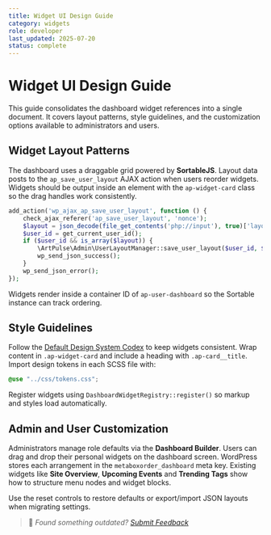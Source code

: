 ```yaml
---
title: Widget UI Design Guide
category: widgets
role: developer
last_updated: 2025-07-20
status: complete
---
```


# Widget UI Design Guide

This guide consolidates the dashboard widget references into a single document. It covers
layout patterns, style guidelines, and the customization options available to administrators
and users.

## Widget Layout Patterns

The dashboard uses a draggable grid powered by **SortableJS**. Layout data posts to the
`ap_save_user_layout` AJAX action when users reorder widgets. Widgets should be output inside
an element with the `ap-widget-card` class so the drag handles work consistently.

```php
add_action('wp_ajax_ap_save_user_layout', function () {
    check_ajax_referer('ap_save_user_layout', 'nonce');
    $layout = json_decode(file_get_contents('php://input'), true)['layout'] ?? [];
    $user_id = get_current_user_id();
    if ($user_id && is_array($layout)) {
        \ArtPulse\Admin\UserLayoutManager::save_user_layout($user_id, $layout);
        wp_send_json_success();
    }
    wp_send_json_error();
});
```

Widgets render inside a container ID of `ap-user-dashboard` so the Sortable instance can
track ordering.

## Style Guidelines

Follow the [Default Design System Codex](../default-design-system-codex.md) to keep widgets
consistent. Wrap content in `.ap-widget-card` and include a heading with `.ap-card__title`.
Import design tokens in each SCSS file with:

```scss
@use "../css/tokens.css";
```

Register widgets using `DashboardWidgetRegistry::register()` so markup and styles load
automatically.

## Admin and User Customization

Administrators manage role defaults via the **Dashboard Builder**. Users can drag and drop their
personal widgets on the dashboard screen. WordPress stores each arrangement in the
`metaboxorder_dashboard` meta key. Existing widgets like **Site Overview**, **Upcoming Events**
and **Trending Tags** show how to structure menu nodes and widget blocks.

Use the reset controls to restore defaults or export/import JSON layouts when migrating
settings.

> 💬 *Found something outdated? [Submit Feedback](../feedback.md)*
